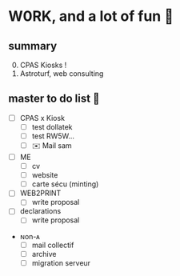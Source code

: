 # W0RK, and a lot of fun 🥳 

## summary
0. CPAS Kiosks !
1. Astroturf, web consulting

## master to do list 😤 
* [ ] CPAS x Kiosk
    * [ ] test dollatek
    * [ ] test RW5W...
    * [ ] ✉️ Mail sam
* [ ] ME
    * [ ] cv
    * [ ] website
    * [ ] carte sécu (minting)
* [ ] WEB2PRINT
    * [ ] write proposal
* [ ] declarations
    * [ ] write proposal
* ɴon-ᴀ
    * [ ] mail collectif
    * [ ] archive
    * [ ] migration serveur
